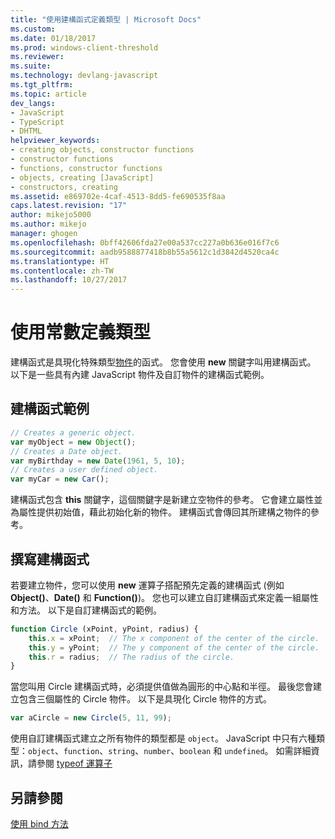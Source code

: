 ```yaml
---
title: "使用建構函式定義類型 | Microsoft Docs"
ms.custom: 
ms.date: 01/18/2017
ms.prod: windows-client-threshold
ms.reviewer: 
ms.suite: 
ms.technology: devlang-javascript
ms.tgt_pltfrm: 
ms.topic: article
dev_langs:
- JavaScript
- TypeScript
- DHTML
helpviewer_keywords:
- creating objects, constructor functions
- constructor functions
- functions, constructor functions
- objects, creating [JavaScript]
- constructors, creating
ms.assetid: e869702e-4caf-4513-8dd5-fe690535f8aa
caps.latest.revision: "17"
author: mikejo5000
ms.author: mikejo
manager: ghogen
ms.openlocfilehash: 0bff42606fda27e00a537cc227a0b636e016f7c6
ms.sourcegitcommit: aadb9588877418b8b55a5612c1d3842d4520ca4c
ms.translationtype: HT
ms.contentlocale: zh-TW
ms.lasthandoff: 10/27/2017
---
```

# <a name="using-constructors-to-define-types"></a>使用常數定義類型
建構函式是具現化特殊類型[物件](../../javascript/objects-and-arrays-javascript.md)的函式。 您會使用 **new** 關鍵字叫用建構函式。 以下是一些具有內建 JavaScript 物件及自訂物件的建構函式範例。  
  
## <a name="constructor-examples"></a>建構函式範例  
  
```JavaScript  
// Creates a generic object.  
var myObject = new Object();  
// Creates a Date object.  
var myBirthday = new Date(1961, 5, 10);  
// Creates a user defined object.  
var myCar = new Car();  
```  
  
 建構函式包含 **this** 關鍵字，這個關鍵字是新建立空物件的參考。 它會建立屬性並為屬性提供初始值，藉此初始化新的物件。 建構函式會傳回其所建構之物件的參考。  
  
## <a name="writing-constructors"></a>撰寫建構函式  
 若要建立物件，您可以使用 **new** 運算子搭配預先定義的建構函式 (例如 **Object()**、**Date()** 和 **Function()**)。 您也可以建立自訂建構函式來定義一組屬性和方法。 以下是自訂建構函式的範例。  
  
```JavaScript  
function Circle (xPoint, yPoint, radius) {  
    this.x = xPoint;  // The x component of the center of the circle.  
    this.y = yPoint;  // The y component of the center of the circle.  
    this.r = radius;  // The radius of the circle.  
}  
```  
  
 當您叫用 Circle 建構函式時，必須提供值做為圓形的中心點和半徑。 最後您會建立包含三個屬性的 Circle 物件。 以下是具現化 Circle 物件的方式。  
  
```JavaScript  
var aCircle = new Circle(5, 11, 99);  
```  
  
 使用自訂建構函式建立之所有物件的類型都是 `object`。 JavaScript 中只有六種類型：`object`、`function`、`string`、`number`、`boolean` 和 `undefined`。 如需詳細資訊，請參閱 [typeof 運算子](../../javascript/reference/typeof-operator-decrementjavascript.md)  
  
## <a name="see-also"></a>另請參閱  
 [使用 bind 方法](../../javascript/advanced/using-the-bind-method-javascript.md)